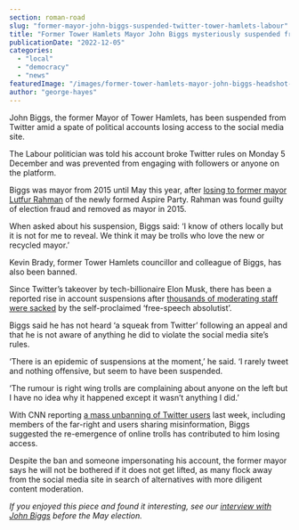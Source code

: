 ```yaml
---
section: roman-road
slug: "former-mayor-john-biggs-suspended-twitter-tower-hamlets-labour"
title: "Former Tower Hamlets Mayor John Biggs mysteriously suspended from Twitter amid wave of suspensions"
publicationDate: "2022-12-05"
categories: 
  - "local"
  - "democracy"
  - "news"
featuredImage: "/images/former-tower-hamlets-mayor-john-biggs-headshot-web.jpg"
author: "george-hayes"
---
```


John Biggs, the former Mayor of Tower Hamlets, has been suspended from Twitter amid a spate of political accounts losing access to the social media site.

The Labour politician was told his account broke Twitter rules on Monday 5 December and was prevented from engaging with followers or anyone on the platform. 

Biggs was mayor from 2015 until May this year, after [losing to former mayor Lutfur Rahman](https://romanroadlondon.com/tower-hamlets-aspire-party-majority-win/) of the newly formed Aspire Party. Rahman was found guilty of election fraud and removed as mayor in 2015.

When asked about his suspension, Biggs said: ‘I know of others locally but it is not for me to reveal. We think it may be trolls who love the new or recycled mayor.’

Kevin Brady, former Tower Hamlets councillor and colleague of Biggs, has also been banned.

Since Twitter’s takeover by tech-billionaire Elon Musk, there has been a reported rise in account suspensions after [thousands of moderating staff were sacked](https://www.lbc.co.uk/news/elon-musk-twitter-staff-sacked-eighty-per-cent/) by the self-proclaimed ‘free-speech absolutist’. 

Biggs said he has not heard ‘a squeak from Twitter’ following an appeal and that he is not aware of anything he did to violate the social media site’s rules.

‘There is an epidemic of suspensions at the moment,’ he said. ‘I rarely tweet and nothing offensive, but seem to have been suspended.

‘The rumour is right wing trolls are complaining about anyone on the left but I have no idea why it happened except it wasn’t anything I did.’

With CNN reporting [a mass unbanning of Twitter users](https://edition.cnn.com/2022/12/08/tech/twitter-unbanned-users-returning/index.html) last week, including members of the far-right and users sharing misinformation, Biggs suggested the re-emergence of online trolls has contributed to him losing access.

Despite the ban and someone impersonating his account, the former mayor says he will not be bothered if it does not get lifted, as many flock away from the social media site in search of alternatives with more diligent content moderation.

_If you enjoyed this piece and found it interesting, see our_ [_interview with John Biggs_](https://romanroadlondon.com/may-elections-2022-tower-hamlets-john-biggs/) _before the May election._


